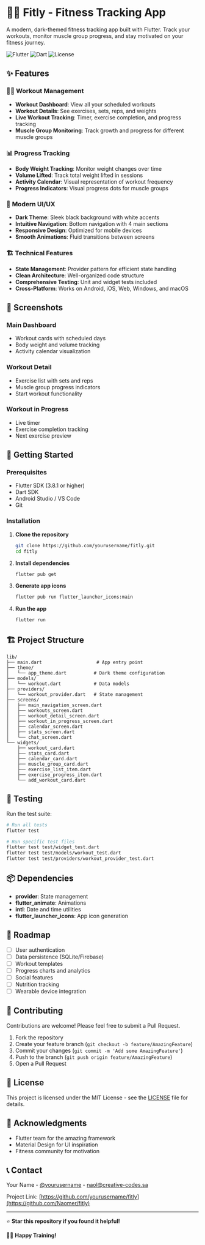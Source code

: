 # 🏋️‍♂️ Fitly - Fitness Tracking App

A modern, dark-themed fitness tracking app built with Flutter. Track your workouts, monitor muscle group progress, and stay motivated on your fitness journey.

![Flutter](https://img.shields.io/badge/Flutter-02569B?style=for-the-badge&logo=flutter&logoColor=white)
![Dart](https://img.shields.io/badge/Dart-0175C2?style=for-the-badge&logo=dart&logoColor=white)
![License](https://img.shields.io/badge/License-MIT-green?style=for-the-badge)

## ✨ Features

### 🏋️‍♂️ **Workout Management**
- **Workout Dashboard**: View all your scheduled workouts
- **Workout Details**: See exercises, sets, reps, and weights
- **Live Workout Tracking**: Timer, exercise completion, and progress tracking
- **Muscle Group Monitoring**: Track growth and progress for different muscle groups

### 📊 **Progress Tracking**
- **Body Weight Tracking**: Monitor weight changes over time
- **Volume Lifted**: Track total weight lifted in sessions
- **Activity Calendar**: Visual representation of workout frequency
- **Progress Indicators**: Visual progress dots for muscle groups

### 🎨 **Modern UI/UX**
- **Dark Theme**: Sleek black background with white accents
- **Intuitive Navigation**: Bottom navigation with 4 main sections
- **Responsive Design**: Optimized for mobile devices
- **Smooth Animations**: Fluid transitions between screens

### 🏗️ **Technical Features**
- **State Management**: Provider pattern for efficient state handling
- **Clean Architecture**: Well-organized code structure
- **Comprehensive Testing**: Unit and widget tests included
- **Cross-Platform**: Works on Android, iOS, Web, Windows, and macOS

## 📱 Screenshots

### Main Dashboard
- Workout cards with scheduled days
- Body weight and volume tracking
- Activity calendar visualization

### Workout Detail
- Exercise list with sets and reps
- Muscle group progress indicators
- Start workout functionality

### Workout in Progress
- Live timer
- Exercise completion tracking
- Next exercise preview

## 🚀 Getting Started

### Prerequisites
- Flutter SDK (3.8.1 or higher)
- Dart SDK
- Android Studio / VS Code
- Git

### Installation

1. **Clone the repository**
   ```bash
   git clone https://github.com/yourusername/fitly.git
   cd fitly
   ```

2. **Install dependencies**
   ```bash
   flutter pub get
   ```

3. **Generate app icons**
   ```bash
   flutter pub run flutter_launcher_icons:main
   ```

4. **Run the app**
   ```bash
   flutter run
   ```

## 🏗️ Project Structure

```
lib/
├── main.dart                    # App entry point
├── theme/
│   └── app_theme.dart          # Dark theme configuration
├── models/
│   └── workout.dart            # Data models
├── providers/
│   └── workout_provider.dart   # State management
├── screens/
│   ├── main_navigation_screen.dart
│   ├── workouts_screen.dart
│   ├── workout_detail_screen.dart
│   ├── workout_in_progress_screen.dart
│   ├── calendar_screen.dart
│   ├── stats_screen.dart
│   └── chat_screen.dart
└── widgets/
    ├── workout_card.dart
    ├── stats_card.dart
    ├── calendar_card.dart
    ├── muscle_group_card.dart
    ├── exercise_list_item.dart
    ├── exercise_progress_item.dart
    └── add_workout_card.dart
```

## 🧪 Testing

Run the test suite:

```bash
# Run all tests
flutter test

# Run specific test files
flutter test test/widget_test.dart
flutter test test/models/workout_test.dart
flutter test test/providers/workout_provider_test.dart
```

## 📦 Dependencies

- **provider**: State management
- **flutter_animate**: Animations
- **intl**: Date and time utilities
- **flutter_launcher_icons**: App icon generation

## 🎯 Roadmap

- [ ] User authentication
- [ ] Data persistence (SQLite/Firebase)
- [ ] Workout templates
- [ ] Progress charts and analytics
- [ ] Social features
- [ ] Nutrition tracking
- [ ] Wearable device integration

## 🤝 Contributing

Contributions are welcome! Please feel free to submit a Pull Request.

1. Fork the repository
2. Create your feature branch (`git checkout -b feature/AmazingFeature`)
3. Commit your changes (`git commit -m 'Add some AmazingFeature'`)
4. Push to the branch (`git push origin feature/AmazingFeature`)
5. Open a Pull Request

## 📄 License

This project is licensed under the MIT License - see the [LICENSE](LICENSE) file for details.

## 🙏 Acknowledgments

- Flutter team for the amazing framework
- Material Design for UI inspiration
- Fitness community for motivation

## 📞 Contact

Your Name - [@yourusername](https://twitter.com/nahtheol) - naol@creative-codes.sa

Project Link: [https://github.com/yourusername/fitly](https://github.com/Naomer/fitly)

---

⭐ **Star this repository if you found it helpful!**

🏋️‍♂️ **Happy Training!**
